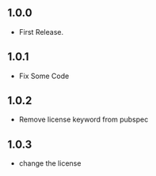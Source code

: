 ## 1.0.0

* First Release.

## 1.0.1

* Fix Some Code

## 1.0.2

* Remove license keyword from pubspec

## 1.0.3

* change the license